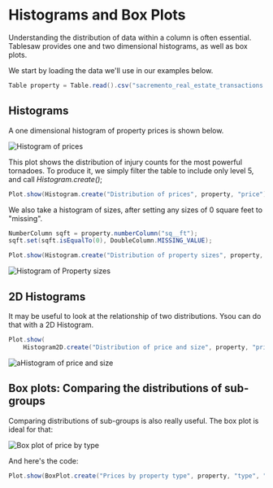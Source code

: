 # Histograms and Box Plots

Understanding the distribution of data within a column is often essential. Tablesaw provides one and two dimensional histograms, as well as box plots.  

We start by loading the data we'll use in our examples below. 

```Java
Table property = Table.read().csv("sacremento_real_estate_transactions.csv");
```

## Histograms

A one dimensional histogram of property prices is shown below. 

![Histogram of prices](https://jtablesaw.github.io/tablesaw/userguide/images/eda/histogram1.png)

This plot shows the distribution of injury counts for the most powerful tornadoes. To produce it, we simply filter the table to include only level 5, and call *Histogram.create()*;

```Java
Plot.show(Histogram.create("Distribution of prices", property, "price"));
```

We also take a histogram of sizes, after setting any sizes of 0 square feet to "missing".

```java
NumberColumn sqft = property.numberColumn("sq__ft");
sqft.set(sqft.isEqualTo(0), DoubleColumn.MISSING_VALUE);

Plot.show(Histogram.create("Distribution of property sizes", property, "sq__ft"));
```

![Histogram of Property sizes](https://jtablesaw.github.io/tablesaw/userguide/images/eda/histogram2.png)

## 2D Histograms

It may be useful to look at the relationship of two distributions. Ysou can do that with a 2D Histogram. 

```Java
Plot.show(
    Histogram2D.create("Distribution of price and size", property, "price", "sq__ft"));
```

![aHistogram of price and size](https://jtablesaw.github.io/tablesaw/userguide/images/eda/histogram2d.png)

## Box plots: Comparing the distributions of sub-groups

Comparing distributions of sub-groups is also really useful.  The box plot is ideal for that:  

![Box plot of price by type](https://jtablesaw.github.io/tablesaw/userguide/images/eda/box1.png)

And here's the code:

```java
Plot.show(BoxPlot.create("Prices by property type", property, "type", "price"));
```

